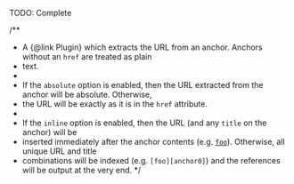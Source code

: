 TODO: Complete

/**
 * A {@link Plugin} which extracts the URL from an anchor. Anchors without an <code>href</code> are treated as plain
 * text.
 *
 * If the <code>absolute</code> option is enabled, then the URL extracted from the anchor will be absolute. Otherwise,
 * the URL will be exactly as it is in the <code>href</code> attribute.
 *
 * If the <code>inline</code> option is enabled, then the URL (and any <code>title</code> on the anchor) will be
 * inserted immediately after the anchor contents (e.g. <code>[foo](/bar)</code>). Otherwise, all unique URL and title
 * combinations will be indexed (e.g. <code>[foo][anchor0]</code>) and the references will be output at the very end.
 */
